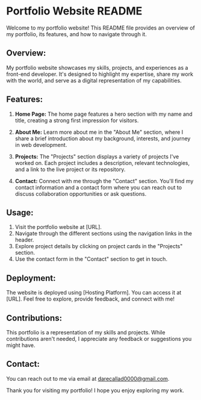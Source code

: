 
Portfolio Website README
=======================

Welcome to my portfolio website! This README file provides an overview of my portfolio, its features, and how to navigate through it.

Overview:
---------
My portfolio website showcases my skills, projects, and experiences as a front-end developer. It's designed to highlight my expertise, share my work with the world, and serve as a digital representation of my capabilities.

Features:
---------
1. **Home Page:** The home page features a hero section with my name and title, creating a strong first impression for visitors.

2. **About Me:** Learn more about me in the "About Me" section, where I share a brief introduction about my background, interests, and journey in web development.

3. **Projects:** The "Projects" section displays a variety of projects I've worked on. Each project includes a description, relevant technologies, and a link to the live project or its repository.

4. **Contact:** Connect with me through the "Contact" section. You'll find my contact information and a contact form where you can reach out to discuss collaboration opportunities or ask questions.

Usage:
------
1. Visit the portfolio website at [URL].
2. Navigate through the different sections using the navigation links in the header.
3. Explore project details by clicking on project cards in the "Projects" section.
4. Use the contact form in the "Contact" section to get in touch.

Deployment:
-----------
The website is deployed using [Hosting Platform]. You can access it at [URL]. Feel free to explore, provide feedback, and connect with me!

Contributions:
--------------
This portfolio is a representation of my skills and projects. While contributions aren't needed, I appreciate any feedback or suggestions you might have.

Contact:
--------
You can reach out to me via email at darecallad0000@gmail.com.

Thank you for visiting my portfolio! I hope you enjoy exploring my work.
